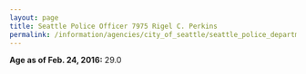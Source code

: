 ```yaml
---
layout: page
title: Seattle Police Officer 7975 Rigel C. Perkins
permalink: /information/agencies/city_of_seattle/seattle_police_department/copbook/7975/
---
```


**Age as of Feb. 24, 2016:** 29.0
